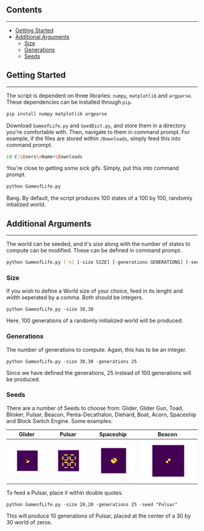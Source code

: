 ## Contents
---
- [Getting Started](#Getting-Started)
- [Additional Arguments](#Additional-Arguments)
  * [Size](#Size)
  * [Generations](#Generations)
  * [Seeds](#Seeds)

## Getting Started
---
The script is dependent on three libraries: `numpy`, `matplotlib` and `argparse`. These dependencies can be installed through `pip`.

```bash
pip install numpy matplotlib argparse
```

Download `GameofLife.py` and `SeedDict.py`, and store them in a directory you're comfortable with. Then, navigate to them in command prompt. For example, if the files are stored within `/Downloads`, simply feed this into command prompt.

```bash
cd C:\Users\<Name>\Downloads
```

You're close to getting some sick gifs. Simply, put this into command prompt.

```bash
python GameofLife.py
```

Bang. By default, the script produces 100 states of a 100 by 100, randomly intialized world.

## Additional Arguments
---
The world can be seeded, and it's size along with the number of states to compute can be modified. These can be defined in command prompt.

```Bash
python GameofLife.py [-h] [-size SIZE] [-generations GENERATIONS] [-seed SEED]
```

### Size
If you wish to define a World size of your choice, feed in its lenght and width seperated by a comma. Both should be integers.

```
python GameofLife.py -size 30,30
```

Here, 100 generations of a randomly initialized world will be produced.

### Generations
The number of generations to compute. Again, this has to be an integer.

```
python GameofLife.py -size 30,30 -generations 25
```

Since we have defined the generations, 25 instead of 100 generations will be produced.

### Seeds
There are a number of Seeds to choose from: Glider, Glider Gun, Toad, Blinker, Pulsar, Beacon, Penta-Decathalon, Diehard, Boat, Acorn, Spaceship and Block Switch Engine. Some examples:
 
|Glider             |Pulsar              |Spaceship              |Beacon              |
:------------------:|:------------------:|:---------------------:|:-------------------:
![](Gifs/Glider.gif)|![](Gifs/Pulsar.gif)|![](Gifs/Spaceship.gif)|![](Gifs/Beacon.gif)|

To feed a Pulsar, place it within double quotes.

```
python GameofLife.py -size 20,20 -generations 25 -seed "Pulsar"
```

This will produce 10 generations of Pulsar, placed at the center of a 30 by 30 world of zeros.
